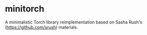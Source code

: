 # minitorch
A minimalistic Torch library reimplementation based on Sasha Rush's (https://github.com/srush) materials.
